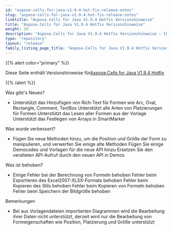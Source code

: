 ```yaml
---
id: "aspose-cells-for-java-v1-9-4-hot-fix-release-notes"
slug: "aspose-cells-for-java-v1-9-4-hot-fix-release-notes"
linktitle: "Aspose.Cells for Java V1.9.4 Hotfix Versionshinweise"
title: "Aspose.Cells for Java V1.9.4 Hotfix Versionshinweise"
weight: 20
description: "Aspose.Cells for Java V1.9.4 Hotfix Versionshinweise – the latest updates and fixes."
type: "repository"
layout: "release"
family_listing_page_title: "Aspose.Cells for Java V1.9.4 Hotfix Versionshinweise"
---
```

{{% alert color="primary" %}} 

 Diese Seite enthält Versionshinweise für[Aspose.Cells for Java V1.9.4 Hotfix](https://releases.aspose.com/cells/java/new-releases/aspose.cells-for-java-v1.9.4-hot-fix/)

{{% /alert %}} 

 Was gibt's Neues?

- Unterstützt das Hinzufügen von Rich-Text für Formen wie Arc, Oval, Rectangle, Comment, TextBox
 Unterstützt alle Arten von Platzierungen für Formen
 Unterstützt das Lesen aller Formen aus der Vorlage
 Unterstützt das Festlegen von Arrays in SmartMarker

 Was wurde verbessert?

- Fügen Sie neue Methoden hinzu, um die Position und Größe der Form zu manipulieren, und verwerfen Sie einige alte Methoden
 Fügen Sie einige Democodes und Vorlagen für die neue API hinzu
 Ersetzen Sie den veralteten API-Aufruf durch den neuen API in Demos

 Was ist behoben?

- Einige Fehler bei der Berechnung von Formeln behoben
 Fehler beim Exportieren des Excel2007-XLSX-Formats behoben
 Fehler beim Kopieren des Stils behoben
 Fehler beim Kopieren von Formeln behoben
 Fehler beim Speichern der Bildgröße behoben

 Bemerkungen

- Bei aus Vorlagendateien importierten Diagrammen wird die Bearbeitung ihrer Daten nicht unterstützt, derzeit wird nur die Bearbeitung von Formeigenschaften wie Position, Platzierung und Größe unterstützt

